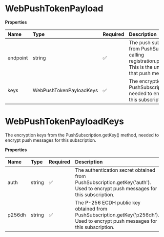 # WebPushTokenPayload

**Properties**

| Name     | Type                    | Required | Description                                                                                                                                                                                      |
| :------- | :---------------------- | :------- | :----------------------------------------------------------------------------------------------------------------------------------------------------------------------------------------------- |
| endpoint | string                  | ✅       | The push subscription URL obtained from PushSubscription.endpoint after calling registration.pushManager.subscribe(). This is the unique URL for this device that push messages will be sent to. |
| keys     | WebPushTokenPayloadKeys | ✅       | The encryption keys from the PushSubscription.getKey() method, needed to encrypt push messages for this subscription.                                                                            |

# WebPushTokenPayloadKeys

The encryption keys from the PushSubscription.getKey() method, needed to encrypt push messages for this subscription.

**Properties**

| Name   | Type   | Required | Description                                                                                                                     |
| :----- | :----- | :------- | :------------------------------------------------------------------------------------------------------------------------------ |
| auth   | string | ✅       | The authentication secret obtained from PushSubscription.getKey('auth'). Used to encrypt push messages for this subscription.   |
| p256dh | string | ✅       | The P-256 ECDH public key obtained from PushSubscription.getKey('p256dh'). Used to encrypt push messages for this subscription. |
